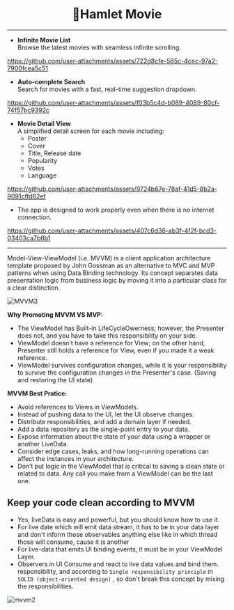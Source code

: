 <h1 align="center">🎥Hamlet Movie</h1>

---------------------------
- **Infinite Movie List**  
  Browse the latest movies with seamless infinite scrolling.




https://github.com/user-attachments/assets/722d8cfe-565c-4cec-97a2-7900fcea5c51



- **Auto-complete Search**  
  Search for movies with a fast, real-time suggestion dropdown.


https://github.com/user-attachments/assets/f03b5c4d-b089-4089-80cf-74f57bc9392c




- **Movie Detail View**  
  A simplified detail screen for each movie including:
    - Poster
    - Cover
    - Title, Release date
    - Popularity
    - Votes
    - Language

https://github.com/user-attachments/assets/9724b67e-78af-41d5-8b2a-9091cffd62ef



- The app is designed to work properly even when there is no internet connection.


https://github.com/user-attachments/assets/407c6d36-ab3f-4f2f-bcd3-03403ca7b6b1



---------------------------









Model-View-ViewModel (i.e. MVVM) is a client application architecture template proposed by John Gossman as an alternative to MVC and MVP patterns when using Data Binding technology. Its concept separates data presentation logic from business logic by moving it into a particular class for a clear distinction.

![MVVM3](https://user-images.githubusercontent.com/1812129/68319232-446cf900-00be-11ea-92cf-cad817b2af2c.png)


**Why Promoting MVVM VS MVP:**
- The ViewModel has Built-in LifeCycleOwerness; however, the Presenter does not, and you have to take this responsibility on your side.
- ViewModel doesn't have a reference for View; on the other hand, Presenter still holds a reference for View, even if you made it a weak reference.
- ViewModel survives configuration changes, while it is your responsibility to survive the configuration changes in the Presenter's case. (Saving and restoring the UI state)


**MVVM Best Pratice:**
- Avoid references to Views in ViewModels.
- Instead of pushing data to the UI, let the UI observe changes.
- Distribute responsibilities, and add a domain layer if needed.
- Add a data repository as the single-point entry to your data.
- Expose information about the state of your data using a wrapper or another LiveData.
- Consider edge cases, leaks, and how long-running operations can affect the instances in your architecture.
- Don’t put logic in the ViewModel that is critical to saving a clean state or related to data. Any call you make from a ViewModel can be the last one.


**Keep your code clean according to MVVM**
-----------------------------
- Yes, liveData is easy and powerful, but you should know how to use it.
- For live date which will emit data stream, it has to be in your
  data layer and don't inform those observables anything else like
  in which thread those will consume, cause it is another
- For live-data that emits UI binding events, it must be in your ViewModel Layer.
- Observers in UI Consume and react to live data values and bind them.
  responsibility, and according to `Single responsibility principle`
  in `SOLID (object-oriented design)` , so don't break this concept by
  mixing the responsibilities.

![mvvm2](https://user-images.githubusercontent.com/1812129/68319008-e9d39d00-00bd-11ea-9245-ebedd2a2c067.png)

